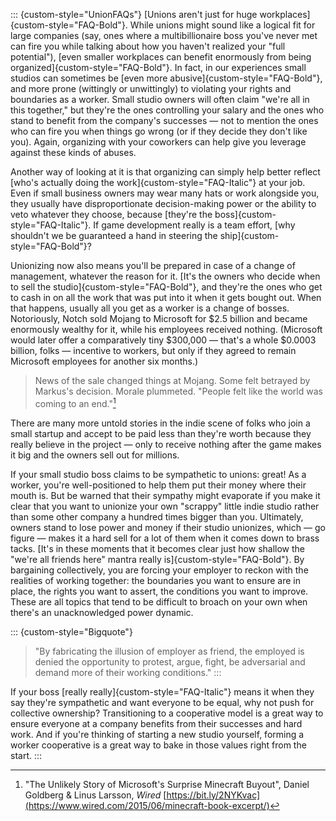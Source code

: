 ::: {custom-style="UnionFAQs"}
[Unions aren't just for huge workplaces]{custom-style="FAQ-Bold"}. While unions
might sound like a logical fit for large companies (say, ones where a
multibillionaire boss you've never met can fire you while talking about how you
haven't realized your "full potential"), [even smaller workplaces can benefit
enormously from being organized]{custom-style="FAQ-Bold"}. In fact, in our
experiences small studios can sometimes be [even more
abusive]{custom-style="FAQ-Bold"}, and more prone (wittingly or unwittingly) to
violating your rights and boundaries as a worker. Small studio owners will often
claim "we're all in this together," but they're the ones controlling your salary
and the ones who stand to benefit from the company's successes — not to mention
the ones who can fire you when things go wrong (or if they decide they don't
like you). Again, organizing with your coworkers can help give you leverage
against these kinds of abuses.

Another way of looking at it is that organizing can simply help better reflect
[who's actually doing the work]{custom-style="FAQ-Italic"} at your job. Even if
small business owners may wear many hats or work alongside you, they usually
have disproportionate decision-making power or the ability to veto whatever they
choose, because [they're the boss]{custom-style="FAQ-Italic"}. If game
development really is a team effort, [why shouldn't we be guaranteed a hand in
steering the ship]{custom-style="FAQ-Bold"}?

Unionizing now also means you'll be prepared in case of a change of management,
whatever the reason for it. [It's the owners who decide when to sell the
studio]{custom-style="FAQ-Bold"}, and they're the ones who get to cash in on all
the work that was put into it when it gets bought out. When that happens,
usually all you get as a worker is a change of bosses. Notoriously, Notch sold
Mojang to Microsoft for $2.5 billion and became enormously wealthy for it, while
his employees received nothing. (Microsoft would later offer a comparatively
tiny $300,000 — that's a whole $0.0003 billion, folks — incentive to workers,
but only if they agreed to remain Microsoft employees for another six months.)

> News of the sale changed things at Mojang. Some felt betrayed by Markus's
> decision. Morale plummeted. "People felt like the world was coming to an end."[^1]

There are many more untold stories in the indie scene of folks who join a small
startup and accept to be paid less than they're worth because they really
believe in the project — only to receive nothing after the game makes it big and
the owners sell out for millions.

If your small studio boss claims to be sympathetic to unions: great! As a
worker, you're well-positioned to help them put their money where their mouth
is. But be warned that their sympathy might evaporate if you make it clear that
you want to unionize your own "scrappy" little indie studio rather than some
other company a hundred times bigger than you. Ultimately, owners stand to lose
power and money if their studio unionizes, which — go figure — makes it a hard
sell for a lot of them when it comes down to brass tacks.  [It's in these
moments that it becomes clear just how shallow the "we're all friends here"
mantra really is]{custom-style="FAQ-Bold"}. By bargaining collectively, you are
forcing your employer to reckon with the realities of working together: the
boundaries you want to ensure are in place, the rights you want to assert, the
conditions you want to improve. These are all topics that tend to be difficult
to broach on your own when there's an unacknowledged power dynamic.

::: {custom-style="Bigquote"}
> "By fabricating the illusion of employer as friend, the employed is denied the
> opportunity to protest, argue, fight, be adversarial and demand more of their
> working conditions."
:::

If your boss [really really]{custom-style="FAQ-Italic"} means it when they say
they're sympathetic and want everyone to be equal, why not push for collective
ownership? Transitioning to a cooperative model is a great way to ensure
everyone at a company benefits from their successes and hard work. And if you're
thinking of starting a new studio yourself, forming a worker cooperative is a
great way to bake in those values right from the start.
:::

[^1]: "The Unlikely Story of Microsoft's Surprise Minecraft Buyout", Daniel Goldberg & Linus Larsson, _Wired_ [https://bit.ly/2NYKvac](https://www.wired.com/2015/06/minecraft-book-excerpt/)

